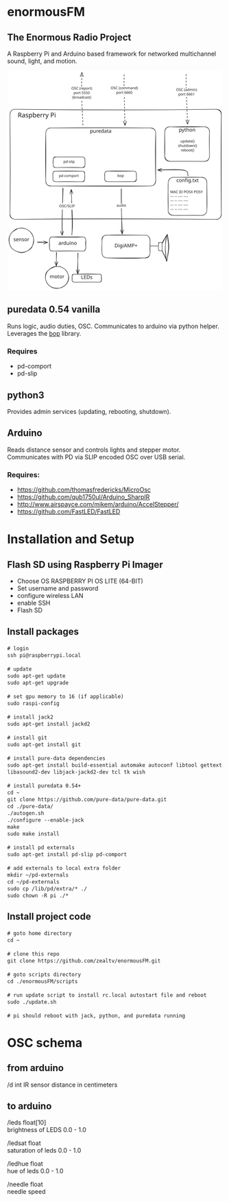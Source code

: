 # enormousFM
## The Enormous Radio Project

A Raspberry Pi and Arduino based framework for networked multichannel sound, light, and motion.  

![enormous node diagram](enormous-node.svg)


## puredata 0.54 vanilla 

Runs logic, audio duties, OSC.  Communicates to arduino via python helper.
Leverages the [bop](https://github.com/zealtv/bop) library. 

### Requires
- pd-comport
- pd-slip


## python3

Provides admin services (updating, rebooting, shutdown). 


## Arduino

Reads distance sensor and controls lights and stepper motor.  Communicates with PD via SLIP encoded OSC over USB serial.

### Requires:
- https://github.com/thomasfredericks/MicroOsc
- https://github.com/qub1750ul/Arduino_SharpIR
- http://www.airspayce.com/mikem/arduino/AccelStepper/
- https://github.com/FastLED/FastLED


# Installation and Setup
## Flash SD using Raspberry Pi Imager
- Choose OS RASPBERRY PI OS LITE (64-BIT)
- Set username and password
- configure wireless LAN
- enable SSH
- Flash SD

## Install packages
```
# login
ssh pi@raspberrypi.local

# update
sudo apt-get update
sudo apt-get upgrade

# set gpu memory to 16 (if applicable)
sudo raspi-config

# install jack2
sudo apt-get install jackd2

# install git
sudo apt-get install git

# install pure-data dependencies
sudo apt-get install build-essential automake autoconf libtool gettext libasound2-dev libjack-jackd2-dev tcl tk wish

# install puredata 0.54+
cd ~
git clone https://github.com/pure-data/pure-data.git
cd ./pure-data/
./autogen.sh
./configure --enable-jack
make
sudo make install

# install pd externals
sudo apt-get install pd-slip pd-comport

# add externals to local extra folder
mkdir ~/pd-externals
cd ~/pd-externals 
sudo cp /lib/pd/extra/* ./
sudo chown -R pi ./*

```

## Install project code
```
# goto home directory
cd ~

# clone this repo
git clone https://github.com/zealtv/enormousFM.git

# goto scripts directory
cd ./enormousFM/scripts

# run update script to install rc.local autostart file and reboot
sudo ./update.sh

# pi should reboot with jack, python, and puredata running

```

# OSC schema
## from arduino
/d int
IR sensor distance in centimeters


## to arduino
/leds float[10]  
brightness of LEDS 0.0 - 1.0

/ledsat float  
saturation of leds 0.0 - 1.0

/ledhue float  
hue of leds 0.0 - 1.0

/needle float  
needle speed